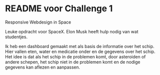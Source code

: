 # README voor Challenge 1
Responsive Webdesign in Space

Leuke opdracht voor SpaceX. Elon Musk heeft hulp nodig van wat studentjes.

Ik heb een dashboard gemaakt met als basis de informatie over het schip. Hier vallen eten, water en medicatie onder en de gegevens over het schip. 
Het idee is dat als het schip in de problemen komt, door asteroiden of andere schepen, het schip niet in de problemen komt en de nodige gegevens kan aflezen en aanpassen.
